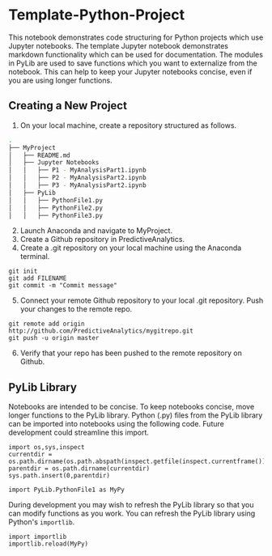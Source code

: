 # Template-Python-Project

This notebook demonstrates code structuring for Python projects which use Jupyter notebooks.
The template Jupyter notebook demonstrates markdown functionality which can be used for documentation.
The modules in PyLib are used to save functions which you want to externalize from the notebook.
This can help to keep your Jupyter notebooks concise, even if you are using longer functions.

## Creating a New Project

1. On your local machine, create a repository structured as follows.

```bash
.
├── MyProject
│	├── README.md
│	├── Jupyter Notebooks
│	│	├── P1 - MyAnalysisPart1.ipynb
│	│	├── P2 - MyAnalysisPart2.ipynb
│	│	├── P3 - MyAnalysisPart2.ipynb
│	├── PyLib
│	│	├── PythonFile1.py
│	│	├── PythonFile2.py
│	│	├── PythonFile3.py
```

2. Launch Anaconda and navigate to MyProject.
3. Create a Github repository in PredictiveAnalytics.
4. Create a .git repository on your local machine using the Anaconda terminal.
```
git init
git add FILENAME
git commit -m "Commit message"
```
5. Connect your remote Github repository to your local .git repository. Push your changes to the remote repo.
```
git remote add origin http://github.com/PredictiveAnalytics/mygitrepo.git
git push -u origin master
```
6. Verify that your repo has been pushed to the remote repository on Github.


## PyLib Library

Notebooks are intended to be concise. To keep notebooks concise, move longer functions to the PyLib library. Python (.py) files from the PyLib library can be imported into notebooks using the following code. Future development could streamline this import.

```
import os,sys,inspect
currentdir = os.path.dirname(os.path.abspath(inspect.getfile(inspect.currentframe())))
parentdir = os.path.dirname(currentdir)
sys.path.insert(0,parentdir)

import PyLib.PythonFile1 as MyPy
```

During development you may wish to refresh the PyLib library so that you can modify functions as you work. You can refresh the PyLib library using Python's `importlib`.

```
import importlib
importlib.reload(MyPy)
```
